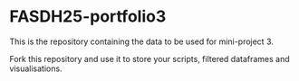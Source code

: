 # FASDH25-portfolio3
This is the repository containing the data to be used for mini-project 3.

Fork this repository and use it to store your scripts, filtered dataframes and visualisations.
